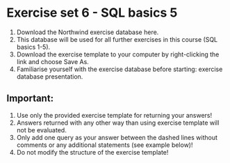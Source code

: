# Exercise set 6 - SQL basics 5

1. Download the Northwind exercise database here.
2. This database will be used for all further exercises in this course (SQL basics 1-5).
3. Download the exercise template to your computer by right-clicking the link and choose Save As.
4. Familiarise yourself with the exercise database before starting: exercise database presentation.

## Important:
1. Use only the provided exercise template for returning your answers!
2. Answers returned with any other way than using exercise template will not be evaluated.
3. Only add one query as your answer between the dashed lines without comments or any additional statements (see    example below)!
4. Do not modify the structure of the exercise template!